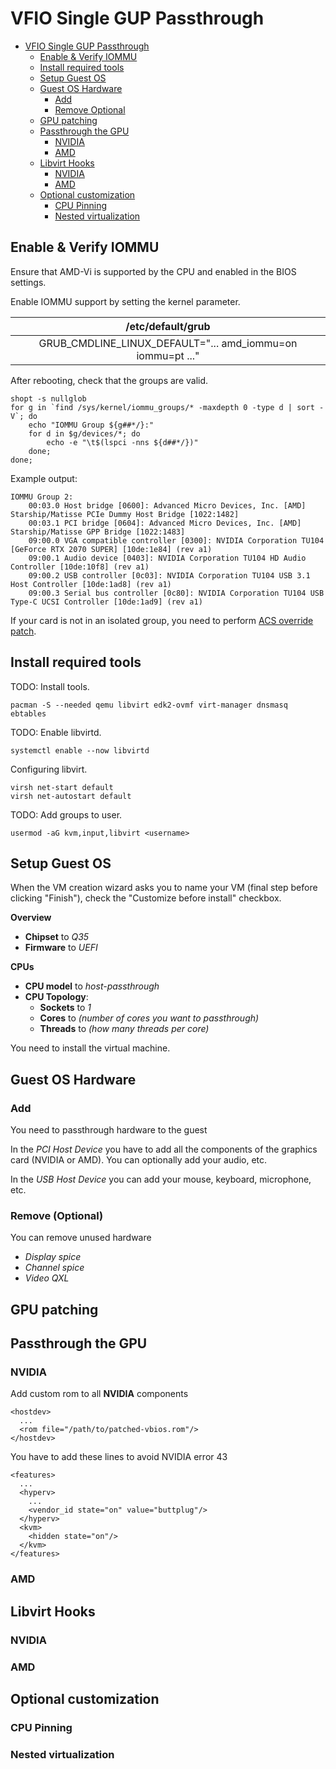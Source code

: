 # VFIO Single GUP Passthrough

<!-- TOC -->

- [VFIO Single GUP Passthrough](#vfio-single-gup-passthrough)
    - [Enable & Verify IOMMU](#enable--verify-iommu)
    - [Install required tools](#install-required-tools)
    - [Setup Guest OS](#setup-guest-os)
    - [Guest OS Hardware](#guest-os-hardware)
        - [Add](#add)
        - [Remove Optional](#remove-optional)
    - [GPU patching](#gpu-patching)
    - [Passthrough the GPU](#passthrough-the-gpu)
        - [NVIDIA](#nvidia)
        - [AMD](#amd)
    - [Libvirt Hooks](#libvirt-hooks)
        - [NVIDIA](#nvidia)
        - [AMD](#amd)
    - [Optional customization](#optional-customization)
        - [CPU Pinning](#cpu-pinning)
        - [Nested virtualization](#nested-virtualization)

<!-- /TOC -->

## Enable & Verify IOMMU

Ensure that AMD-Vi is supported by the CPU and enabled in the BIOS settings.

Enable IOMMU support by setting the kernel parameter.

| /etc/default/grub                                          |
| :--------------------------------------------------------: |
| GRUB_CMDLINE_LINUX_DEFAULT="... amd_iommu=on iommu=pt ..." |

After rebooting, check that the groups are valid.
```
shopt -s nullglob
for g in `find /sys/kernel/iommu_groups/* -maxdepth 0 -type d | sort -V`; do
    echo "IOMMU Group ${g##*/}:"
    for d in $g/devices/*; do
        echo -e "\t$(lspci -nns ${d##*/})"
    done;
done;
```

Example output: 
```
IOMMU Group 2:
    00:03.0 Host bridge [0600]: Advanced Micro Devices, Inc. [AMD] Starship/Matisse PCIe Dummy Host Bridge [1022:1482]
    00:03.1 PCI bridge [0604]: Advanced Micro Devices, Inc. [AMD] Starship/Matisse GPP Bridge [1022:1483]
    09:00.0 VGA compatible controller [0300]: NVIDIA Corporation TU104 [GeForce RTX 2070 SUPER] [10de:1e84] (rev a1)
    09:00.1 Audio device [0403]: NVIDIA Corporation TU104 HD Audio Controller [10de:10f8] (rev a1)
    09:00.2 USB controller [0c03]: NVIDIA Corporation TU104 USB 3.1 Host Controller [10de:1ad8] (rev a1)
    09:00.3 Serial bus controller [0c80]: NVIDIA Corporation TU104 USB Type-C UCSI Controller [10de:1ad9] (rev a1)
```

If your card is not in an isolated group, you need to perform [ACS override patch](https://wiki.archlinux.org/index.php/PCI_passthrough_via_OVMF#Bypassing_the_IOMMU_groups_(ACS_override_patch)).

## Install required tools

TODO: Install tools.
```
pacman -S --needed qemu libvirt edk2-ovmf virt-manager dnsmasq ebtables
```

TODO: Enable libvirtd.
```
systemctl enable --now libvirtd
```

Configuring libvirt.
```
virsh net-start default
virsh net-autostart default
```

TODO: Add groups to user.
```
usermod -aG kvm,input,libvirt <username>
```

## Setup Guest OS

When the VM creation wizard asks you to name your VM (final step before clicking "Finish"), check the "Customize before install" checkbox.

**Overview**
- **Chipset** to *Q35*
- **Firmware** to *UEFI*

**CPUs**
- **CPU model** to *host-passthrough*
- **CPU Topology**:
    - **Sockets** to *1*
    - **Cores** to *(number of cores you want to passthrough)*
    - **Threads** to *(how many threads per core)*

You need to install the virtual machine.

## Guest OS Hardware

### Add

You need to passthrough hardware to the guest

In the *PCI Host Device* you have to add all the components of the graphics card (NVIDIA or AMD). You can optionally add your audio, etc.

In the *USB Host Device* you can add your mouse, keyboard, microphone, etc.

### Remove (Optional)

You can remove unused hardware 
- *Display spice*
- *Channel spice*
- *Video QXL*

## GPU patching

## Passthrough the GPU

### NVIDIA

Add custom rom to all **NVIDIA** components
```
<hostdev>
  ...
  <rom file="/path/to/patched-vbios.rom"/>
</hostdev>
```

You have to add these lines to avoid NVIDIA error 43
```
<features>
  ...
  <hyperv>
    ...
    <vendor_id state="on" value="buttplug"/>
  </hyperv>
  <kvm>
    <hidden state="on"/>
  </kvm>
</features>
```

### AMD

## Libvirt Hooks

### NVIDIA

### AMD

## Optional customization

### CPU Pinning

### Nested virtualization


































